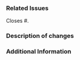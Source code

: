 ### Related Issues

Closes #<issue number here>.

### Description of changes

<!--What are the changes that you made?-->

### Additional Information
